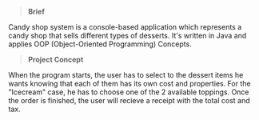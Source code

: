 >**Brief**

Candy shop system is a console-based application which represents a candy shop that sells different types of desserts. It's written in Java and applies OOP (Object-Oriented Programming) Concepts.

>**Project Concept**

When the program starts, the user has to select to the dessert items he wants knowing that each of them has its own cost and properties. For the "Icecream" case, he has to choose one of the 2 available toppings.
Once the order is finished, the user will recieve a receipt with the total cost and tax. 
